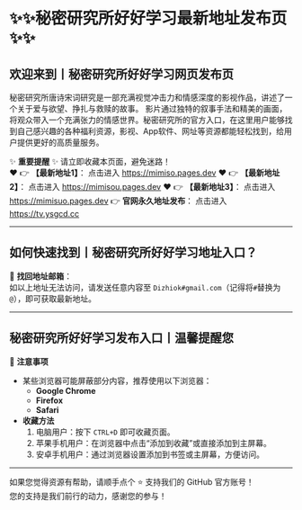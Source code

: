 # :sparkles::sparkles:秘密研究所好好学习最新地址发布页:sparkles::sparkles:

## 欢迎来到丨**秘密研究所好好学习网页发布页**

秘密研究所唐诗宋词研究是一部充满视觉冲击力和情感深度的影视作品，讲述了一个关于爱与欲望、挣扎与救赎的故事。 影片通过独特的叙事手法和精美的画面，将观众带入一个充满张力的情感世界。秘密研究所的官方入口，在这里用户能够找到自己感兴趣的各种福利资源，影视、App软件、网址等资源都能轻松找到，给用户提供更好的高质量服务。

✨ **重要提醒** ✨ 请立即收藏本页面，避免迷路！  
❤️ 👉 **【最新地址1】**： 点击进入 https://mimiso.pages.dev
❤️ 👉 **【最新地址2】**： 点击进入 https://mimisou.pages.dev
❤️ 👉 **【最新地址3】**： 点击进入 https://mimisuo.pages.dev
👉 **官网永久地址发布**： 点击进入 https://tv.ysgcd.cc

---

## **如何快速找到丨秘密研究所好好学习地址入口？**

📧 **找回地址邮箱**：  
如以上地址无法访问，请发送任意内容至 ` Dizhiok#gmail.com `（记得将`#`替换为`@`），即可获取最新地址。

---

## **秘密研究所好好学习发布入口丨温馨提醒您**

📌 **注意事项**  
- 某些浏览器可能屏蔽部分内容，推荐使用以下浏览器：  
  - **Google Chrome**  
  - **Firefox**  
  - **Safari**  
- **收藏方法**  
  1. 电脑用户：按下 `CTRL+D` 即可收藏页面。  
  2. 苹果手机用户：在浏览器中点击“添加到收藏”或直接添加到主屏幕。  
  3. 安卓手机用户：通过浏览器设置添加到书签或主屏幕，方便访问。

---

如果您觉得资源有帮助，请顺手点个 ⭐️ 支持我们的 GitHub 官方账号！  
您的支持是我们前行的动力，感谢您的参与！
